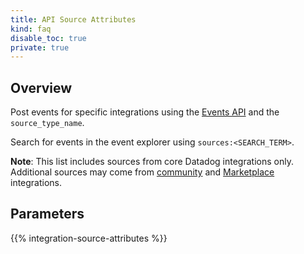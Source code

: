 ```yaml
---
title: API Source Attributes
kind: faq
disable_toc: true
private: true
---
```


## Overview

Post events for specific integrations using the [Events API][1] and the `source_type_name`.

Search for events in the event explorer using `sources:<SEARCH_TERM>`.

**Note**: This list includes sources from core Datadog integrations only. Additional sources may come from [community][2] and [Marketplace][3] integrations.


## Parameters

{{% integration-source-attributes %}}

[1]: /api/latest/events/
[2]: https://docs.datadoghq.com/integrations/
[3]: https://app.datadoghq.com/marketplace/
